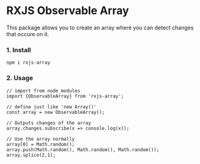 # RXJS Observable Array

This package allows you to create an array where you can detect changes that occure on it.

### 1. Install

`npm i rxjs-array`

### 2. Usage

    // import from node_modules
    import {ObservableArray} from 'rxjs-array';
    
    // define just like 'new Array()'
    const array = new ObservableArray();

    // Outputs changes of the array
    array.changes.subscribe(x => console.log(x));

    // Use the array normally
    array[0] = Math.random();
    array.push(Math.random(), Math.random(), Math.random());
    array.splice(2,1);
